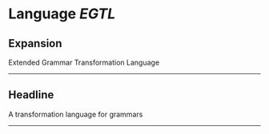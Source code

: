 # Language *EGTL*
## Expansion
Extended Grammar Transformation Language

---
## Headline
A transformation language for grammars

---
